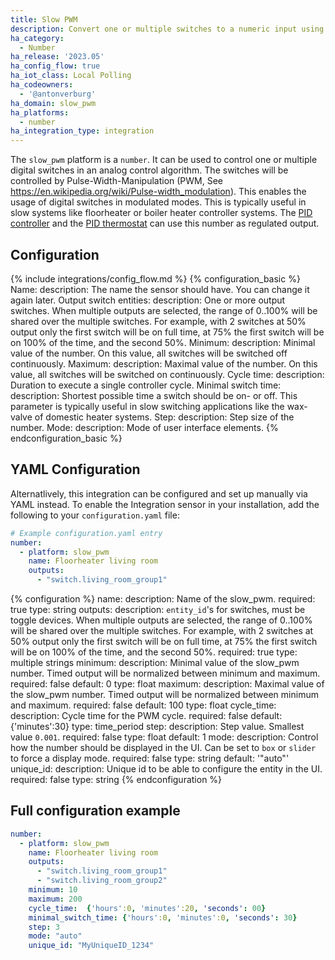 ```yaml
---
title: Slow PWM
description: Convert one or multiple switches to a numeric input using slow Pulse-Width-Modulation
ha_category:
  - Number
ha_release: '2023.05'
ha_config_flow: true
ha_iot_class: Local Polling
ha_codeowners:
  - '@antonverburg'
ha_domain: slow_pwm
ha_platforms:
  - number
ha_integration_type: integration
---
```


The `slow_pwm` platform is a `number`. It can be used to control one or multiple digital switches in an analog control algorithm. 
The switches will be controlled by Pulse-Width-Manipulation (PWM, See https://en.wikipedia.org/wiki/Pulse-width_modulation). 
This enables the usage of digital switches in modulated modes. This is typically useful in slow systems like floorheater or boiler heater controller systems. The [PID controller](/integrations/pid_controller) and the [PID thermostat](/integrations/pid_thermostat)  can use this number as regulated output. 

## Configuration
{% include integrations/config_flow.md %}
{% configuration_basic %}
Name:
  description: The name the sensor should have. You can change it again later.
Output switch entities:
  description: One or more output switches. When multiple outputs are selected, the range of 0..100% will be shared over the multiple switches. For example, with 2 switches at 50% output only the first switch will be on full time, at 75% the first switch will be on 100% of the time, and the second 50%.
Minimum:
  description: Minimal value of the number. On this value, all switches will be switched off continuously.
Maximum:
  description: Maximal value of the number. On this value, all switches will be switched on continuously.
Cycle time:
  description: Duration to execute a single controller cycle.
Minimal switch time:
  description: Shortest possible time a switch should be on- or off. This parameter is typically useful in slow switching applications like the wax-valve of domestic heater systems.
Step:
  description: Step size of the number.
Mode: 
  description: Mode of user interface elements.
{% endconfiguration_basic %}

## YAML Configuration

Alternatlively, this integration can be configured and set up manually via YAML
instead. To enable the Integration sensor in your installation, add the
following to your `configuration.yaml` file:

```yaml
# Example configuration.yaml entry
number:
  - platform: slow_pwm
    name: Floorheater living room
    outputs:
      - "switch.living_room_group1"
``` 

{% configuration %}
name:
  description: Name of the slow_pwm.
  required: true
  type: string
outputs:
  description: `entity_id`'s for switches, must be toggle devices. When multiple outputs are selected, the range of 0..100% will be shared over the multiple switches. For example, with 2 switches at 50% output only the first switch will be on full time, at 75% the first switch will be on 100% of the time, and the second 50%.
  required: true
  type: multiple strings
minimum:
  description: Minimal value of the slow_pwm number. Timed output will be normalized between minimum and maximum.
  required: false
  default: 0
  type: float
maximum:
  description: Maximal value of the slow_pwm number. Timed output will be normalized between minimum and maximum.
  required: false
  default: 100
  type: float
cycle_time:
  description: Cycle time for the PWM cycle.
  required: false
  default: {'minutes':30}
  type: time_period
step:
  description: Step value. Smallest value `0.001`.
  required: false
  type: float
  default: 1
mode:
  description: Control how the number should be displayed in the UI. Can be set to `box` or `slider` to force a display mode.
  required: false
  type: string
  default: '"auto"'
unique_id:
  description: Unique id to be able to configure the entity in the UI.
  required: false
  type: string
{% endconfiguration %}

## Full configuration example

```yaml
number:
  - platform: slow_pwm
    name: Floorheater living room
    outputs:
      - "switch.living_room_group1"
      - "switch.living_room_group2"
    minimum: 10
    maximum: 200
    cycle_time:  {'hours':0, 'minutes':20, 'seconds': 00}
    minimal_switch_time: {'hours':0, 'minutes':0, 'seconds': 30}
    step: 3
    mode: "auto"
    unique_id: "MyUniqueID_1234"
```
